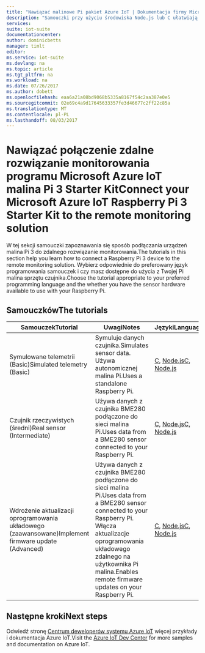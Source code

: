```yaml
---
title: "Nawiązać malinowe Pi pakiet Azure IoT | Dokumentacja firmy Microsoft"
description: "Samouczki przy użyciu środowiska Node.js lub C ułatwiają używanie malina Pi 3 i zdalne monitorowanie rozwiązania pakiet IoT Microsoft Azure IoT Starter Kit. Możliwe jest wybranie samouczek, która symuluje telemetrii, używającą rzeczywistych czujników lub aktualizacje oprogramowania układowego zdalnego, który umożliwia."
services: 
suite: iot-suite
documentationcenter: 
author: dominicbetts
manager: timlt
editor: 
ms.service: iot-suite
ms.devlang: na
ms.topic: article
ms.tgt_pltfrm: na
ms.workload: na
ms.date: 07/26/2017
ms.author: dobett
ms.openlocfilehash: eaa6a21a08bd9068b5335a8167f54c2aa387e0e5
ms.sourcegitcommit: 02e69c4a9d17645633357fe3d46677c2ff22c85a
ms.translationtype: MT
ms.contentlocale: pl-PL
ms.lasthandoff: 08/03/2017
---
```

# <a name="connect-your-microsoft-azure-iot-raspberry-pi-3-starter-kit-to-the-remote-monitoring-solution"></a><span data-ttu-id="f2dbb-104">Nawiązać połączenie zdalne rozwiązanie monitorowania programu Microsoft Azure IoT malina Pi 3 Starter Kit</span><span class="sxs-lookup"><span data-stu-id="f2dbb-104">Connect your Microsoft Azure IoT Raspberry Pi 3 Starter Kit to the remote monitoring solution</span></span>

<span data-ttu-id="f2dbb-105">W tej sekcji samouczki zapoznawania się sposób podłączania urządzeń malina Pi 3 do zdalnego rozwiązanie monitorowania.</span><span class="sxs-lookup"><span data-stu-id="f2dbb-105">The tutorials in this section help you learn how to connect a Raspberry Pi 3 device to the remote monitoring solution.</span></span> <span data-ttu-id="f2dbb-106">Wybierz odpowiednie do preferowany język programowania samouczek i czy masz dostępne do użycia z Twojej Pi malina sprzętu czujnika.</span><span class="sxs-lookup"><span data-stu-id="f2dbb-106">Choose the tutorial appropriate to your preferred programming language and the whether you have the sensor hardware available to use with your Raspberry Pi.</span></span>

## <a name="the-tutorials"></a><span data-ttu-id="f2dbb-107">Samouczków</span><span class="sxs-lookup"><span data-stu-id="f2dbb-107">The tutorials</span></span>

| <span data-ttu-id="f2dbb-108">Samouczek</span><span class="sxs-lookup"><span data-stu-id="f2dbb-108">Tutorial</span></span> | <span data-ttu-id="f2dbb-109">Uwagi</span><span class="sxs-lookup"><span data-stu-id="f2dbb-109">Notes</span></span> | <span data-ttu-id="f2dbb-110">Języki</span><span class="sxs-lookup"><span data-stu-id="f2dbb-110">Languages</span></span> |
| -------- | ----- | --------- |
| <span data-ttu-id="f2dbb-111">Symulowane telemetrii (Basic)</span><span class="sxs-lookup"><span data-stu-id="f2dbb-111">Simulated telemetry (Basic)</span></span>| <span data-ttu-id="f2dbb-112">Symuluje danych czujnika.</span><span class="sxs-lookup"><span data-stu-id="f2dbb-112">Simulates sensor data.</span></span> <span data-ttu-id="f2dbb-113">Używa autonomicznej malina Pi.</span><span class="sxs-lookup"><span data-stu-id="f2dbb-113">Uses a standalone Raspberry Pi.</span></span> | <span data-ttu-id="f2dbb-114">[C][lnk-c-simulator], [Node.js][lnk-node-simulator]</span><span class="sxs-lookup"><span data-stu-id="f2dbb-114">[C][lnk-c-simulator], [Node.js][lnk-node-simulator]</span></span> |
| <span data-ttu-id="f2dbb-115">Czujnik rzeczywistych (średni)</span><span class="sxs-lookup"><span data-stu-id="f2dbb-115">Real sensor (Intermediate)</span></span> | <span data-ttu-id="f2dbb-116">Używa danych z czujnika BME280 podłączone do sieci malina Pi.</span><span class="sxs-lookup"><span data-stu-id="f2dbb-116">Uses data from a BME280 sensor connected to your Raspberry Pi.</span></span> | <span data-ttu-id="f2dbb-117">[C][lnk-c-basic], [Node.js][lnk-node-basic]</span><span class="sxs-lookup"><span data-stu-id="f2dbb-117">[C][lnk-c-basic], [Node.js][lnk-node-basic]</span></span> |
| <span data-ttu-id="f2dbb-118">Wdrożenie aktualizacji oprogramowania układowego (zaawansowane)</span><span class="sxs-lookup"><span data-stu-id="f2dbb-118">Implement firmware update (Advanced)</span></span>| <span data-ttu-id="f2dbb-119">Używa danych z czujnika BME280 podłączone do sieci malina Pi.</span><span class="sxs-lookup"><span data-stu-id="f2dbb-119">Uses data from a BME280 sensor connected to your Raspberry Pi.</span></span> <span data-ttu-id="f2dbb-120">Włącza aktualizacje oprogramowania układowego zdalnego na użytkownika Pi malina.</span><span class="sxs-lookup"><span data-stu-id="f2dbb-120">Enables remote firmware updates on your Raspberry Pi.</span></span> | <span data-ttu-id="f2dbb-121">[C][lnk-c-advanced], [Node.js][lnk-node-advanced]</span><span class="sxs-lookup"><span data-stu-id="f2dbb-121">[C][lnk-c-advanced], [Node.js][lnk-node-advanced]</span></span> |

## <a name="next-steps"></a><span data-ttu-id="f2dbb-122">Następne kroki</span><span class="sxs-lookup"><span data-stu-id="f2dbb-122">Next steps</span></span>

<span data-ttu-id="f2dbb-123">Odwiedź stronę [Centrum deweloperów systemu Azure IoT](https://azure.microsoft.com/develop/iot/) więcej przykłady i dokumentacja Azure IoT.</span><span class="sxs-lookup"><span data-stu-id="f2dbb-123">Visit the [Azure IoT Dev Center](https://azure.microsoft.com/develop/iot/) for more samples and documentation on Azure IoT.</span></span>

[lnk-node-simulator]: iot-suite-raspberry-pi-kit-node-get-started-simulator.md
[lnk-node-basic]: iot-suite-raspberry-pi-kit-node-get-started-basic.md
[lnk-node-advanced]: iot-suite-raspberry-pi-kit-node-get-started-advanced.md
[lnk-c-simulator]: iot-suite-raspberry-pi-kit-c-get-started-simulator.md
[lnk-c-basic]: iot-suite-raspberry-pi-kit-c-get-started-basic.md
[lnk-c-advanced]: iot-suite-raspberry-pi-kit-c-get-started-advanced.md
